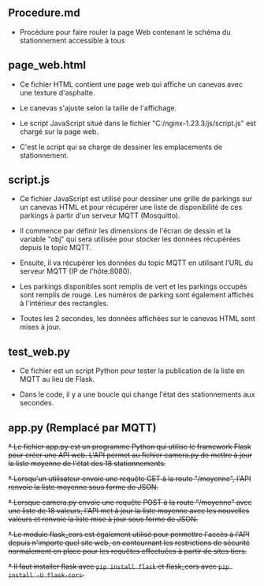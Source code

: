 ## Procedure.md
* Procédure pour faire rouler la page Web contenant le schéma du stationnement accessible à tous

## page_web.html
* Ce fichier HTML contient une page web qui affiche un canevas avec une texture d'asphalte. 

* Le canevas s'ajuste selon la taille de l'affichage. 

* Le script JavaScript situé dans le fichier "C:/nginx-1.23.3/js/script.js" est chargé sur la page web.

* C'est le script qui se charge de dessiner les emplacements de stationnement.

## script.js
* Ce fichier JavaScript est utilisé pour dessiner une grille de parkings sur un canevas HTML et
pour récupérer une liste de disponibilité de ces parkings à partir d'un serveur MQTT (Mosquitto).

* Il commence par définir les dimensions de l'écran de dessin et la variable "obj" qui sera utilisée pour stocker les données récupérées depuis le topic MQTT.

* Ensuite, il va récupérer les données du topic MQTT en utilisant l'URL du serveur MQTT (IP de l'hôte:8080).

* Les parkings disponibles sont remplis de vert et les parkings occupés sont remplis de rouge. Les numéros de parking sont également affichés à l'intérieur des rectangles.

* Toutes les 2 secondes, les données affichées sur le canevas HTML sont mises à jour.

## test_web.py
* Ce fichier est un script Python pour tester la publication de la liste en MQTT au lieu de Flask.

* Dans le code, il y a une boucle qui change l'état des stationnements aux secondes.

## app.py (Remplacé par MQTT)
~~* Le fichier app.py est un programme Python qui utilise le framework Flask pour créer une API web. 
L'API permet au fichier camera.py de mettre à jour la liste moyenne de l'état des 18 stationnements.~~

~~* Lorsqu'un utilisateur envoie une requête GET à la route "/moyenne", l'API renvoie la liste moyenne sous forme de JSON.~~

~~* Lorsque camera.py envoie une requête POST à la route "/moyenne" avec une liste de 18 valeurs, 
l'API met à jour la liste moyenne avec les nouvelles valeurs et renvoie la liste mise à jour sous forme de JSON.~~

~~* Le module flask_cors est également utilisé pour permettre l'accès à l'API depuis n'importe quel site web,
en contournant les restrictions de sécurité normalement en place pour les requêtes effectuées à partir de sites tiers.~~

~~* Il faut installer flask avec ```pip install flask``` et flask_cors avec ```pip install -U flask-cors```.~~
